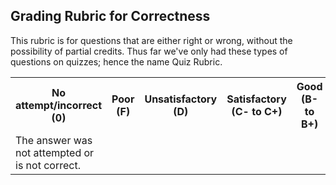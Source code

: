 ## Grading Rubric for Correctness ##

This rubric is for questions that are either right or wrong, without the possibility of partial credits.
Thus far we've only had these types of questions on quizzes; hence the name Quiz Rubric. 

<table>
  <tr>
    <th>No attempt/incorrect (0)</th>
    <th>Poor (F)</th>
    <th>Unsatisfactory (D)</th>
    <th>Satisfactory (C- to C+)</th>
    <th>Good (B- to B+)</th>  
    <th>Excellent (A- to A+)</th>
  </tr>
  <tr>
	<td>The answer was not attempted or is not correct.</td>
	<td></td>
	<td></td>
	<td></td>
	<td></td>
	<td>The answer is correct.</td>
  </tr>
</table>
